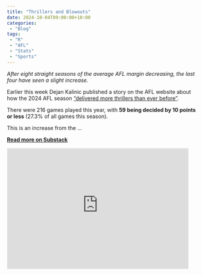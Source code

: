 ```yaml
---
title: "Thrillers and Blowouts"
date: 2024-10-04T09:00:00+10:00
categories:
 - "Blog"
tags:
 - "R"
 - "AFL" 
 - "Stats"
 - "Sports"
---
```


*After eight straight seasons of the average AFL margin decreasing, the last four have seen a slight increase.*

<!--more-->

Earlier this week Dejan Kalinic published a story on the AFL website about how the 2024 AFL season [“delivered more thrillers than ever before”](https://www.afl.com.au/news/1230430/the-era-of-the-thriller-record-broken-again-in-2024).

There were 216 games played this year, with **59 being decided by 10 points or less** (27.3% of all games this season). 

This is an increase from the ...

[**Read more on Substack**](https://lincolntracy.substack.com/p/thrillers-and-blowouts)

<iframe src="https://lincolntracy.substack.com/embed" width="480" height="320" style="border:1px solid #EEE; background:white;" frameborder="0" scrolling="no"></iframe>
